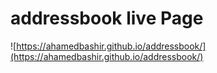 # addressbook live Page

![https://ahamedbashir.github.io/addressbook/](https://ahamedbashir.github.io/addressbook/)
